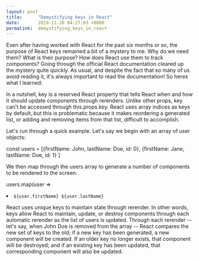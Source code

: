 ```yaml
---
layout: post
title:      "Demystifying keys in React"
date:       2019-11-26 04:27:03 +0000
permalink:  demystifying_keys_in_react
---
```



Even after having worked with React for the past six months or so, the purpose of React keys remained a bit of a mystery to me.  Why do we need them?  What is their purpose? How does React use them to track components?  Going through the official React documentation cleared up the mystery quite quickly.  As usual, and despite the fact that so many of us avoid reading it, it's always important to read the documentation!  So heres what I learned:

In a nutshell, key is a reserved React property that tells React when and how it should update components through rerenders.  Unlike other props, key can't be accessed through this.props.key.  React uses array indices as keys by default, but this is problematic because it makes reordering a generated list, or adding and removing items from that list, difficult to accomplish.

Let's run through a quick example.  Let's say we begin with an array of user objects:

const users = [{firstName: John, lastName: Doe, id: 0}, {firstName: Jane, lastName: Doe, id: 1} ]

We then map through the users array to generate a number of components to be rendered to the screen.

users.map(user => <li key={user.id}>`${user.firstName} ${user.lastName}` </li>

React uses unique keys to maintain state through rerender.  In other words, keys allow React to maintain, update, or destroy components through each automatic rerender as the list of users is updated.  Through each rerender -- let's say, when John Doe is removed from the array -- React compares the new set of keys to the old; if a new key has been generated, a new component will be created.  If an older key no longer exists, that component will be destroyed; and if an existing key has been updated, that corresponding component will also be updated.  


